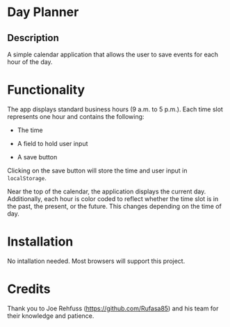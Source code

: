 # Day Planner

## Description

A simple calendar application that allows the user to save events for each hour of the day.

# Functionality

The app displays standard business hours (9 a.m. to 5 p.m.). Each time slot represents one hour and contains the following:

* The time

* A field to hold user input

* A save button

Clicking on the save button will store the time and user input in `localStorage`.

Near the top of the calendar, the application displays the current day. Additionally, each hour is color coded to reflect whether the time slot is in the past, the present, or the future. This changes depending on the time of day.

# Installation

No intallation needed. Most browsers will support this project.

# Credits

Thank you to Joe Rehfuss (https://github.com/Rufasa85) and his team for their knowledge and patience.
